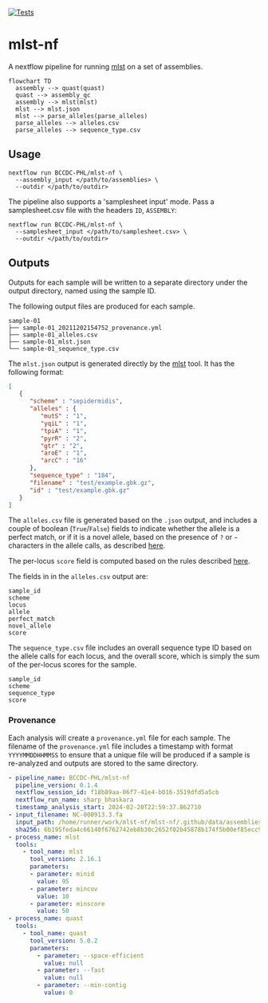 [![Tests](https://github.com/BCCDC-PHL/mlst-nf/actions/workflows/tests.yml/badge.svg)](https://github.com/BCCDC-PHL/mlst-nf/actions/workflows/tests.yml)

# mlst-nf

A nextflow pipeline for running [mlst](https://github.com/tseemann/mlst) on a set of assemblies.

```mermaid
flowchart TD
  assembly --> quast(quast)
  quast --> assembly_qc
  assembly --> mlst(mlst)
  mlst --> mlst.json
  mlst --> parse_alleles(parse_alleles)
  parse_alleles --> alleles.csv
  parse_alleles --> sequence_type.csv
```

## Usage

```
nextflow run BCCDC-PHL/mlst-nf \
  --assembly_input </path/to/assemblies> \
  --outdir </path/to/outdir>
```

The pipeline also supports a 'samplesheet input' mode. Pass a samplesheet.csv file with the headers `ID`, `ASSEMBLY`:

```
nextflow run BCCDC-PHL/mlst-nf \
  --samplesheet_input </path/to/samplesheet.csv> \
  --outdir </path/to/outdir>
```

## Outputs

Outputs for each sample will be written to a separate directory under the output directory, named using the sample ID.

The following output files are produced for each sample.

```
sample-01
├── sample-01_20211202154752_provenance.yml
├── sample-01_alleles.csv
├── sample-01_mlst.json
└── sample-01_sequence_type.csv
```

The `mlst.json` output is generated directly by the [mlst](https://github.com/tseemann/mlst) tool.
It has the following format:

```json
[
   {
      "scheme" : "sepidermidis",
      "alleles" : {
         "mutS" : "1",
         "yqiL" : "1",
         "tpiA" : "1",
         "pyrR" : "2",
         "gtr" : "2",
         "aroE" : "1",
         "arcC" : "16"
      },
      "sequence_type" : "184",
      "filename" : "test/example.gbk.gz",
      "id" : "test/example.gbk.gz"
   }
]
```

The `alleles.csv` file is generated based on the `.json` output, and includes a couple of boolean (`True`/`False`) fields to indicate
whether the allele is a perfect match, or if it is a novel allele, based on the presence of `?` or `~` characters in the allele calls, as described
[here](https://github.com/tseemann/mlst#missing-data).

The per-locus `score` field is computed based on the rules described [here](https://github.com/tseemann/mlst#scoring-system).

The fields in in the `alleles.csv` output are:

```
sample_id
scheme
locus
allele
perfect_match
novel_allele
score
```

The `sequence_type.csv` file includes an overall sequence type ID based on the allele calls for each locus, and the overall
score, which is simply the sum of the per-locus scores for the sample.

```
sample_id
scheme
sequence_type
score
```

### Provenance
Each analysis will create a `provenance.yml` file for each sample. The filename of the `provenance.yml` file includes
a timestamp with format `YYYYMMDDHHMMSS` to ensure that a unique file will be produced if a sample is re-analyzed and outputs
are stored to the same directory.

```yml
- pipeline_name: BCCDC-PHL/mlst-nf
  pipeline_version: 0.1.4
  nextflow_session_id: f18b89aa-06f7-41e4-b016-3519dfd5a5cb
  nextflow_run_name: sharp_bhaskara
  timestamp_analysis_start: 2024-02-20T22:59:37.862710
- input_filename: NC-000913.3.fa
  input_path: /home/runner/work/mlst-nf/mlst-nf/.github/data/assemblies/NC-000913.3.fa
  sha256: 6b195feda4c66140f6762742eb8b30c2652f02b45878b174f5b00ef85ecc95d7
- process_name: mlst
  tools:
    - tool_name: mlst
      tool_version: 2.16.1
      parameters:
      - parameter: minid
        value: 95
      - parameter: mincov
        value: 10
      - parameter: minscore
        value: 50
- process_name: quast
  tools:
    - tool_name: quast
      tool_version: 5.0.2
      parameters:
        - parameter: --space-efficient
          value: null
        - parameter: --fast
          value: null
        - parameter: --min-contig
          value: 0
```
